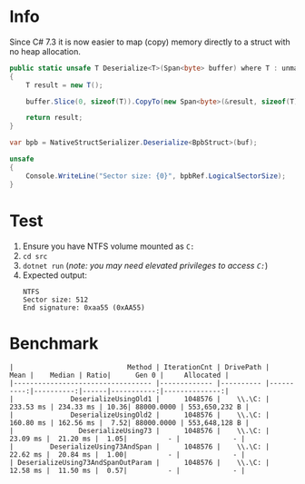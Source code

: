 # Info
Since C# 7.3 it is now easier to map (copy) memory directly to a struct with no heap allocation.

```csharp
public static unsafe T Deserialize<T>(Span<byte> buffer) where T : unmanaged
{
    T result = new T();

    buffer.Slice(0, sizeof(T)).CopyTo(new Span<byte>(&result, sizeof(T)));

    return result;
}

var bpb = NativeStructSerializer.Deserialize<BpbStruct>(buf);

unsafe
{
    Console.WriteLine("Sector size: {0}", bpbRef.LogicalSectorSize);
}
```

# Test
1. Ensure you have NTFS volume mounted as `C:`
1. `cd src`
1. `dotnet run` (*note: you may need elevated privileges to access `C:`*)
1. Expected output:
    ```
    NTFS
    Sector size: 512
    End signature: 0xaa55 (0xAA55)
    ```

# Benchmark
```
|                            Method | IterationCnt | DrivePath |      Mean |    Median | Ratio|      Gen 0 |     Allocated |
|---------------------------------- |------------- |---------- |----------:|----------:|------|-----------:|--------------:|
|              DeserializeUsingOld1 |      1048576 |    \\.\C: | 233.53 ms | 234.33 ms | 10.36| 88000.0000 | 553,650,232 B |
|              DeserializeUsingOld2 |      1048576 |    \\.\C: | 160.80 ms | 162.56 ms |  7.52| 88000.0000 | 553,648,128 B |
|                DeserializeUsing73 |      1048576 |    \\.\C: |  23.09 ms |  21.20 ms |  1.05|          - |             - |
|         DeserializeUsing73AndSpan |      1048576 |    \\.\C: |  22.62 ms |  20.84 ms |  1.00|          - |             - |
| DeserializeUsing73AndSpanOutParam |      1048576 |    \\.\C: |  12.58 ms |  11.50 ms |  0.57|          - |             - |
```